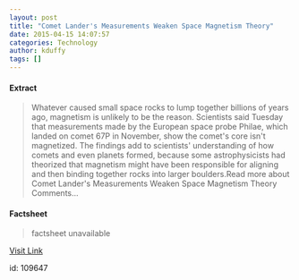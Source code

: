 ```yaml
---
layout: post
title: "Comet Lander's Measurements Weaken Space Magnetism Theory"
date: 2015-04-15 14:07:57
categories: Technology
author: kduffy
tags: []
---
```



#### Extract
>Whatever caused small space rocks to lump together billions of years ago, magnetism is unlikely to be the reason. Scientists said Tuesday that measurements made by the European space probe Philae, which landed on comet 67P in November, show the comet's core isn't magnetized. The findings add to scientists' understanding of how comets and even planets formed, because some astrophysicists had theorized that magnetism might have been responsible for aligning and then binding together rocks into larger boulders.Read more about Comet Lander&#039;s Measurements Weaken Space Magnetism Theory Comments...

#### Factsheet
>factsheet unavailable

[Visit Link](http://www.pddnet.com/news/2015/04/comet-landers-measurements-weaken-space-magnetism-theory)

id:  109647
